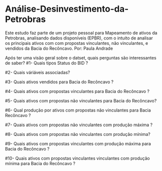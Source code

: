 # Análise-Desinvestimento-da-Petrobras
Este estudo faz parte de um projeto pessoal para Mapeamento de ativos da Petrobras, analisando dados disponíveis (EPBR), com o intuito de analisar os principais ativos com com propostas vinculantes, não vinculantes, e vendidos da Bacia do Recôncavo. Por: Paula Andrade

Após ter uma visão geral sobre o datset, quais perguntas são interessantes de saber?
#1- Quais tipos Status do BID ?

#2- Quais váriáveis associadas?

#3- Quais ativos vendidos para Bacia do Recôncavo ?

#4- Quais ativos com propostas vinculantes para Bacia do Recôncavo ?

#5- Quais ativos com propostas não vinculantes para Bacia do Recôncavo?

#6- Qual produção por ativos com propostas não vinculantes para Bacia Recôncavo ?

#7- Quais ativos com propostas não vinculantes com produção máxima ?

#8- Quais ativos com propostas não vinculantes com produção mínima?

#9- Quais ativos com propostas vinculantes com produção máxima para Bacia do Recôncavo ?

#10- Quais ativos com propostas vinculantes vinculantes com produção mínima para Bacia do Recôncavo ?


